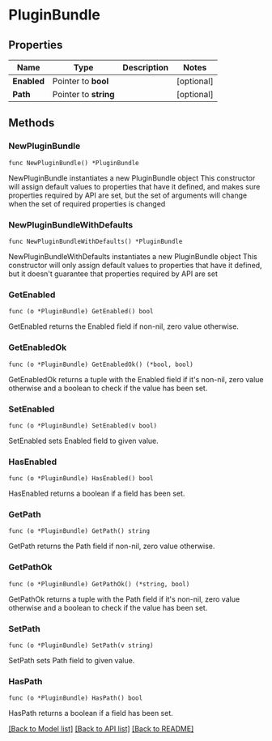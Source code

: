 # PluginBundle

## Properties

Name | Type | Description | Notes
------------ | ------------- | ------------- | -------------
**Enabled** | Pointer to **bool** |  | [optional] 
**Path** | Pointer to **string** |  | [optional] 

## Methods

### NewPluginBundle

`func NewPluginBundle() *PluginBundle`

NewPluginBundle instantiates a new PluginBundle object
This constructor will assign default values to properties that have it defined,
and makes sure properties required by API are set, but the set of arguments
will change when the set of required properties is changed

### NewPluginBundleWithDefaults

`func NewPluginBundleWithDefaults() *PluginBundle`

NewPluginBundleWithDefaults instantiates a new PluginBundle object
This constructor will only assign default values to properties that have it defined,
but it doesn't guarantee that properties required by API are set

### GetEnabled

`func (o *PluginBundle) GetEnabled() bool`

GetEnabled returns the Enabled field if non-nil, zero value otherwise.

### GetEnabledOk

`func (o *PluginBundle) GetEnabledOk() (*bool, bool)`

GetEnabledOk returns a tuple with the Enabled field if it's non-nil, zero value otherwise
and a boolean to check if the value has been set.

### SetEnabled

`func (o *PluginBundle) SetEnabled(v bool)`

SetEnabled sets Enabled field to given value.

### HasEnabled

`func (o *PluginBundle) HasEnabled() bool`

HasEnabled returns a boolean if a field has been set.

### GetPath

`func (o *PluginBundle) GetPath() string`

GetPath returns the Path field if non-nil, zero value otherwise.

### GetPathOk

`func (o *PluginBundle) GetPathOk() (*string, bool)`

GetPathOk returns a tuple with the Path field if it's non-nil, zero value otherwise
and a boolean to check if the value has been set.

### SetPath

`func (o *PluginBundle) SetPath(v string)`

SetPath sets Path field to given value.

### HasPath

`func (o *PluginBundle) HasPath() bool`

HasPath returns a boolean if a field has been set.


[[Back to Model list]](../README.md#documentation-for-models) [[Back to API list]](../README.md#documentation-for-api-endpoints) [[Back to README]](../README.md)


